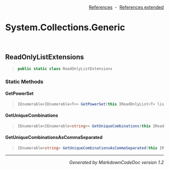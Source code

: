 <div style='text-align: right'>

[References](Index.md)&nbsp;&nbsp;-&nbsp;&nbsp;[References extended](IndexExtended.md)
</div>

# System.Collections.Generic

<br />

## ReadOnlyListExtensions

>```csharp
>public static class ReadOnlyListExtensions
>```

### Static Methods

#### GetPowerSet
>```csharp
>IEnumerable<IEnumerable<T>> GetPowerSet(this IReadOnlyList<T> list)
>```
#### GetUniqueCombinations
>```csharp
>IEnumerable<IEnumerable<string>> GetUniqueCombinations(this IReadOnlyList<string> list)
>```
#### GetUniqueCombinationsAsCommaSeparated
>```csharp
>IEnumerable<string> GetUniqueCombinationsAsCommaSeparated(this IReadOnlyList<string> list)
>```
<hr /><div style='text-align: right'><i>Generated by MarkdownCodeDoc version 1.2</i></div>
